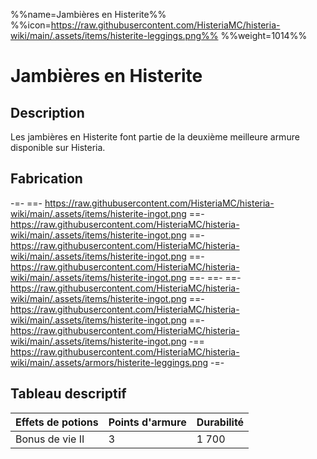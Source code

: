 %%name=Jambières en Histerite%%
%%icon=https://raw.githubusercontent.com/HisteriaMC/histeria-wiki/main/.assets/items/histerite-leggings.png%%
%%weight=1014%%

# Jambières en Histerite

## Description
Les jambières en Histerite font partie de la deuxième meilleure armure disponible sur Histeria.

## Fabrication
-=-
 ==- https://raw.githubusercontent.com/HisteriaMC/histeria-wiki/main/.assets/items/histerite-ingot.png
 ==- https://raw.githubusercontent.com/HisteriaMC/histeria-wiki/main/.assets/items/histerite-ingot.png
 ==- https://raw.githubusercontent.com/HisteriaMC/histeria-wiki/main/.assets/items/histerite-ingot.png
 ==- https://raw.githubusercontent.com/HisteriaMC/histeria-wiki/main/.assets/items/histerite-ingot.png
 ==- 
 ==- 
 ==- https://raw.githubusercontent.com/HisteriaMC/histeria-wiki/main/.assets/items/histerite-ingot.png
 ==- https://raw.githubusercontent.com/HisteriaMC/histeria-wiki/main/.assets/items/histerite-ingot.png
 ==- https://raw.githubusercontent.com/HisteriaMC/histeria-wiki/main/.assets/items/histerite-ingot.png
 -== https://raw.githubusercontent.com/HisteriaMC/histeria-wiki/main/.assets/armors/histerite-leggings.png
-=-

## Tableau descriptif
| Effets de potions | Points d'armure | Durabilité |
| ----------------- |-----------------|------------|
| Bonus de vie II   | 3               | 1 700      |
